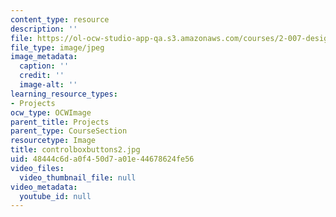 ```yaml
---
content_type: resource
description: ''
file: https://ol-ocw-studio-app-qa.s3.amazonaws.com/courses/2-007-design-and-manufacturing-i-spring-2009/48444c6da0f450d7a01e44678624fe56_controlboxbuttons2.jpg
file_type: image/jpeg
image_metadata:
  caption: ''
  credit: ''
  image-alt: ''
learning_resource_types:
- Projects
ocw_type: OCWImage
parent_title: Projects
parent_type: CourseSection
resourcetype: Image
title: controlboxbuttons2.jpg
uid: 48444c6d-a0f4-50d7-a01e-44678624fe56
video_files:
  video_thumbnail_file: null
video_metadata:
  youtube_id: null
---
```

